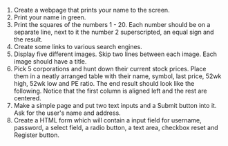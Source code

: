 1. Create a webpage that prints your name to the screen.
2. Print your name in green.
3. Print the squares of the numbers 1 - 20. 
Each number should be on a separate line, next to it the number 2 superscripted, an equal sign and the result.
4. Create some links to various search engines.
5. Display five different images. Skip two lines between each image. Each image should have a title.
6. Pick 5 corporations and hunt down their current stock prices. 
Place them in a neatly arranged table with their name, symbol, last price, 52wk high, 52wk low and PE ratio. 
The end result should look like the following. 
Notice that the first column is aligned left and the rest are centered.
7. Make a simple page and put two text inputs and a Submit button into it. Ask for the user's name and address.
8. Create a HTML form which will contain a input field for username, password, a select field, a radio button, a text area, checkbox reset and Register button.


